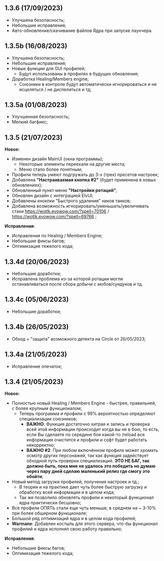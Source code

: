 ## 1.3.6 (17/09/2023)
- Улучшена безопасность;
- Небольшие исправления;
- Авто-обновление/скачивание файлов Ядра при запуске лаунчера.

## 1.3.5b (16/08/2023)
- Улучшена безопасность;
- Небольшие исправления;
- Новые функции для GUI профилей;
   - Будут использованы в профилях в будущих обновления;
- Доработка Healing/Members engine;
   - Союзники в контроле будут автоматически игнорироваться и не исцеляться / не диспелиться и тд;

## 1.3.5a (01/08/2023)
- Улучшенная безопасность;
- Мелкий багфикс;

## 1.3.5 (21/07/2023)
**Новое:**
- Изменен дизайн MainUI (окна программы);
	- Некоторые элементы переехали на другие места;
	- Меню стало более понятным;
- Профили теперь умеют подгружать до 3-х (трех) пресетов настроек;
- Добавлена **"Настраиваемая кнопка #2"** (будет применена в новых обновлениях);
- Обновленный пункт меню **"Настройки ротаций"**;
- Обновлен дизайн с интеграцией ElvUI;
- Добавлены кнокпки "Быстрого удаления" ников танков;
- Добавлена возможность игнорировать/уменьшать/увеличивать стаки https://wotlk.evowow.com/?spell=70106 / https://wotlk.evowow.com/?spell=69766 ;

**Исправления**:
- Исправления по Healing / Members Engine;
- Небольшие фиксы багов;
- Оптимизация тяжелого кода;

## 1.3.4d (20/06/2023)
- Небольшие доработки;
- Исправлена проблема из-за которой ротации могли останавливаться после сбора добычи с мобов/сундуков и тд.

## 1.3.4c (05/06/2023)
- Небольшие доработки;

## 1.3.4b (26/05/2023)
- Обход + "защита" возможного детекта на Circle от 26/05/2023;

## 1.3.4a (21/05/2023)
- Исправление опечаток;

## 1.3.4 (21/05/2023)
**Новое:**
- Полностью новый Healing / Members Engine - быстрее, правильней, с более крупным функционалом;
	- Теперь программа и профили с 99% вероятностью определяют специализации союзников;
		- **ВАЖНО**: Функция достаточно хитрая и запись и проверка всей этой информации происходит когда вы не в бою, то есть, если Вы сделаете по    середине боя какой-то /reload вся информация очистится и профили и софт будет работать некорректно;
		- **ВАЖНО #2**: При любом включённом профиле может хромать осмотр других персонажей, так как функция задействует обходной путь проверки специализаций. **ЭТО НЕ БАГ, так должно быть, пока мне не удалось это победить но думаю через пару дней сделаю маленький релиз где смогу это обойти**;
- Новый метод загрузки профилей, получения настроек и тд.;
	-  В теории и на практике дает чуть более быструю загрузку и обработку всей информации и в целом кода;
	-  Так же позволило обновлять профили и некоторый функционал ядра практически бесшовно;
- Все профили ОПЯТЬ стали еще чуть меньше, в среднем на ~ 3-10% при более обширном функционале;
- Большой ряд оптимизаций ядра и в целом кода профилей;
- **Warmane**: Добавлен костыль для этого сервера, что-бы функционал профилей и ядра исполнял свою работу правильно;

**Исправления**:
- Небольшие фиксы багов;
- Оптимизация тяжелого кода;